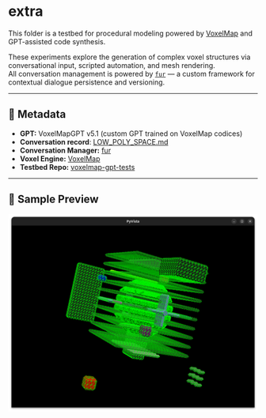 # extra

This folder is a testbed for procedural modeling powered by [VoxelMap](https://github.com/moxilang/voxelmap) and GPT-assisted code synthesis.

These experiments explore the generation of complex voxel structures via conversational input, scripted automation, and mesh rendering.  
All conversation management is powered by [`fur`](https://github.com/fur-labs/fur-cli) — a custom framework for contextual dialogue persistence and versioning.


---

## 🧠 Metadata

* **GPT:** VoxelMapGPT v5.1 (custom GPT trained on VoxelMap codices)
* **Conversation record**: [LOW_POLY_SPACE.md](LOW_POLY_SPACE.md)
* **Conversation Manager:** [fur](https://github.com/fur-labs/fur-cli)
* **Voxel Engine:** [VoxelMap](https://github.com/moxilang/voxelmap)
* **Testbed Repo:** [voxelmap-gpt-tests](https://github.com/moxilang/voxelmap-gpt-tests)

---

## 🌌 Sample Preview

![spaceship](shot2.png)
